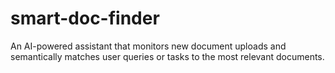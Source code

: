 # smart-doc-finder
An AI-powered assistant that monitors new document uploads and semantically matches user queries or tasks to the most relevant documents.
